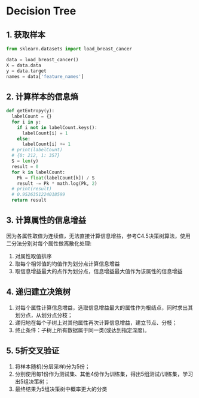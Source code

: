 # Decision Tree

## 1. 获取样本

```python
from sklearn.datasets import load_breast_cancer

data = load_breast_cancer()
X = data.data
y = data.target
names = data['feature_names']
```

## 2. 计算样本的信息熵

```python
def getEntropy(y):
  labelCount = {}
  for i in y:
    if i not in labelCount.keys():
      labelCount[i] = 1
    else:
      labelCount[i] += 1
  # print(labelCount) 
  # {0: 212, 1: 357}
  S = len(y)
  result = 0
  for k in labelCount:
    Pk = float(labelCount[k]) / S
    result -= Pk * math.log(Pk, 2)
  # print(result)
  # 0.9526351224018599
  return result
```

## 3. 计算属性的信息增益

因为各属性取值为连续值，无法直接计算信息增益，参考C4.5决策树算法，使用二分法分别对每个属性做离散化处理:

1. 对属性取值排序
2. 取每个相邻值的均值作为划分点计算信息增益
3. 取信息增益最大的点作为划分点，信息增益最大值作为该属性的信息增益

## 4. 递归建立决策树

1. 对每个属性计算信息增益，选取信息增益最大的属性作为根结点，同时求出其划分点，从划分点分枝；
2. 递归地在每个子树上对其他属性再次计算信息增益，建立节点、分枝；
3. 终止条件：子树上所有数据属于同一类(或达到指定深度)。

## 5. 5折交叉验证

1. 将样本随机(分层采样)分为5份；
2. 分别使用每1份作为测试集、其他4份作为训练集，得出5组测试/训练集，学习出5组决策树；
3. 最终结果为5组决策树中概率更大的分类